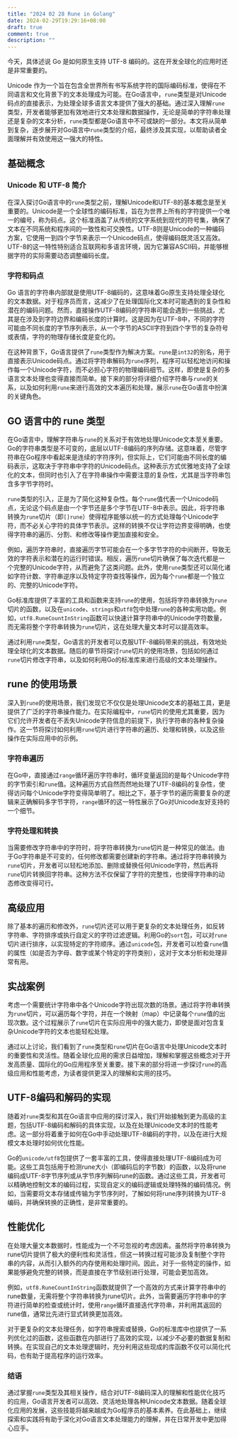 ```yaml
---
title: "2024 02 28 Rune in Golang"
date: 2024-02-29T19:29:16+08:00
draft: true
comment: true
description: ""
---
```


今天，具体述说 Go 是如何原生支持 UTF-8 编码的。这在开发全球化的应用时还是非常重要的。

Unicode 作为一个旨在包含全世界所有书写系统字符的国际编码标准，使得在不同语言和文化背景下的文本处理成为可能。在Go语言中，`rune`类型是对Unicode码点的直接表示，为处理全球多语言文本提供了强大的基础。通过深入理解`rune`类型，开发者能够更加有效地进行文本处理和数据操作，无论是简单的字符串处理还是复杂的文本分析，`rune`类型都是Go语言中不可或缺的一部分。本文将从简单到复杂，逐步展开对Go语言中`rune`类型的介绍，最终涉及其实现，以帮助读者全面理解并有效使用这一强大的特性。

## 基础概念

### Unicode 和 UTF-8 简介

在深入探讨Go语言中的`rune`类型之前，理解Unicode和UTF-8的基本概念是至关重要的。Unicode是一个全球性的编码标准，旨在为世界上所有的字符提供一个唯一的编号，称为码点。这个标准涵盖了从传统的文字系统到现代的符号集，确保了文本在不同系统和程序间的一致性和可交换性。UTF-8则是Unicode的一种编码方案，它使用一到四个字节来表示一个Unicode码点，使得编码既灵活又高效。UTF-8的这一特性特别适合互联网和多语言环境，因为它兼容ASCII码，并能够根据字符的实际需要动态调整编码长度。

### 字符和码点

Go 语言的字符串内部就是使用UTF-8编码的，这意味着Go原生支持处理全球化的文本数据。对于程序员而言，这减少了在处理国际化文本时可能遇到的复杂性和潜在的编码问题。然而，直接操作UTF-8编码的字符串可能会遇到一些挑战，尤其是在涉及到字符边界和编码长度的计算时。这是因为在UTF-8中，不同的字符可能由不同长度的字节序列表示，从一个字节的ASCII字符到四个字节的复杂符号或表情，字符的物理存储长度是变化的。

在这种背景下，Go语言提供了`rune`类型作为解决方案。`rune`是`int32`的别名，用于直接表示Unicode码点。通过将字符串解码为`rune`序列，程序可以轻松地访问和操作每一个Unicode字符，而不必担心字符的物理编码细节。这样，即使是复杂的多语言文本处理也变得直接而简单。接下来的部分将详细介绍字符串与`rune`的关系，以及如何利用`rune`来进行高效的文本遍历和处理，展示`rune`在Go语言中扮演的关键角色。

## GO 语言中的 rune 类型

在Go语言中，理解字符串与`rune`的关系对于有效地处理Unicode文本至关重要。Go的字符串类型是不可变的，底层以UTF-8编码的序列存储。这意味着，尽管字符串在Go程序中看起来是连续的字符序列，但实际上，它们可能由不同长度的编码表示，这取决于字符串中字符的Unicode码点。这种表示方式优雅地支持了全球化的文本，但同时也引入了在字符串操作中需要注意的复杂性，尤其是当字符串包含多字节字符时。

`rune`类型的引入，正是为了简化这种复杂性。每个`rune`值代表一个Unicode码点，无论这个码点是由一个字节还是多个字节在UTF-8中表示。因此，将字符串转换为`rune`切片（即`[]rune`）使得程序能够以统一的方式处理每个Unicode字符，而不必关心字符的具体字节表示。这样的转换不仅让字符边界变得明确，也使得字符串的遍历、分割、和修改等操作更加直接和安全。

例如，遍历字符串时，直接遍历字节可能会在一个多字节字符的中间断开，导致无效的字符表示和潜在的运行时错误。相反，遍历`rune`切片确保了每次迭代都是一个完整的Unicode字符，从而避免了这类问题。此外，使用`rune`类型还可以简化诸如字符计数、字符串逆序以及特定字符查找等操作，因为每个`rune`都是一个独立的、完整的Unicode字符。

Go标准库提供了丰富的工具和函数来支持`rune`的使用，包括将字符串转换为`rune`切片的函数，以及在`unicode`、`strings`和`utf8`包中处理`rune`的各种实用功能。例如，`utf8.RuneCountInString`函数可以快速计算字符串中的Unicode字符数量，而无需将整个字符串转换为`rune`切片，这在处理大量文本时可以提高效率。

通过利用`rune`类型，Go语言的开发者可以克服UTF-8编码带来的挑战，有效地处理全球化的文本数据。随后的章节将探讨`rune`切片的使用场景，包括如何通过`rune`切片修改字符串，以及如何利用Go的标准库来进行高级的文本处理操作。

## rune 的使用场景

深入到`rune`的使用场景，我们发现它不仅仅是处理Unicode文本的基础工具，更是提供了广泛的字符串操作能力。在实际编程中，`rune`切片的使用尤其重要，因为它们允许开发者在不丢失Unicode字符信息的前提下，执行字符串的各种复杂操作。这一节将探讨如何利用`rune`切片进行字符串的遍历、处理和转换，以及这些操作在实际应用中的示例。

### 字符串遍历
在Go中，直接通过`range`循环遍历字符串时，循环变量返回的是每个Unicode字符的字节索引和`rune`值。这种遍历方式自然而然地处理了UTF-8编码的复杂性，使得访问每个Unicode字符变得简单明了。相比之下，基于字节的遍历需要复杂的逻辑来正确解码多字节字符，`range`循环的这一特性展示了Go对Unicode友好支持的一个细节。

### 字符处理和转换
当需要修改字符串中的字符时，将字符串转换为`rune`切片是一种常见的做法。由于Go字符串是不可变的，任何修改都需要创建新的字符串。通过将字符串转换为`rune`切片，开发者可以轻松地添加、删除或替换任何Unicode字符，然后再将`rune`切片转换回字符串。这种方法不仅保留了字符的完整性，也使得字符串的动态修改变得可行。

## 高级应用

除了基本的遍历和修改外，`rune`切片还可以用于更复杂的文本处理任务，如反转字符串、字符排序或执行自定义的字符过滤逻辑。利用Go的`sort`包，可以对`rune`切片进行排序，以实现特定的字符顺序。通过`unicode`包，开发者可以检查`rune`值的属性（如是否为字母、数字或某个特定的字符类别），这对于文本分析和处理非常有用。

## 实战案例

考虑一个需要统计字符串中各个Unicode字符出现次数的场景。通过将字符串转换为`rune`切片，可以遍历每个字符，并在一个映射（map）中记录每个`rune`值的出现次数。这个过程展示了`rune`切片在实际应用中的强大能力，即使是面对包含复杂Unicode字符的文本也能轻松处理。

通过以上讨论，我们看到了`rune`类型和`rune`切片在Go语言中处理Unicode文本时的重要性和灵活性。随着全球化应用的需求日益增加，理解和掌握这些概念对于开发高质量、国际化的Go应用程序至关重要。接下来的部分将进一步探讨`rune`的高级应用和性能考虑，为读者提供更深入的理解和实用的技巧。

## UTF-8编码和解码的实现

随着对`rune`类型和其在Go语言中应用的探讨深入，我们开始接触到更为高级的主题，包括UTF-8编码和解码的具体实现，以及在处理Unicode文本时的性能考虑。这一部分将着重于如何在Go中手动处理UTF-8编码的字符，以及在进行大规模文本处理时如何优化性能。

Go的`unicode/utf8`包提供了一套丰富的工具，使得直接处理UTF-8编码成为可能。这些工具包括用于检测rune大小（即编码后的字节数）的函数，以及将rune编码成UTF-8字节序列或从字节序列解码rune的函数。通过这些工具，开发者可以精确地控制文本的编码过程，实现自定义的编码逻辑或处理特殊的编码情况。例如，当需要将文本存储或传输为字节序列时，了解如何将rune序列转换为UTF-8编码，并确保转换的正确性，是非常重要的。

## 性能优化
在处理大量文本数据时，性能成为一个不可忽视的考虑因素。虽然将字符串转换为rune切片提供了极大的便利性和灵活性，但这一转换过程可能涉及复制整个字符串的内容，从而引入额外的内存使用和处理时间。因此，对于一些特定的操作，如果能够避免完整的转换，而是直接在字节级别进行处理，可能会更加高效。

例如，`utf8.RuneCountInString`函数就提供了一个高效的方式来计算字符串中的rune数量，无需将整个字符串转换为rune切片。此外，当需要遍历字符串中的字符进行简单的检查或统计时，使用`range`循环直接迭代字符串，并利用其返回的rune值，通常比先进行显式转换更加高效。

对于更复杂的文本处理任务，如字符串搜索或替换，Go的标准库中也提供了一系列优化过的函数，这些函数在内部进行了高效的实现，以减少不必要的数据复制和转换。在实现自己的文本处理逻辑时，充分利用这些现成的库函数不仅可以简化代码，也有助于提高程序的运行效率。

### 结语
通过掌握`rune`类型及其相关操作，结合对UTF-8编码深入的理解和性能优化技巧的应用，Go语言开发者可以高效、灵活地处理各种Unicode文本数据。随着全球化应用的发展，这些技能将越来越成为Go程序员的基本素养。在此基础上，继续探索和实践将有助于深化对Go语言文本处理能力的理解，并在日常开发中更加得心应手。
